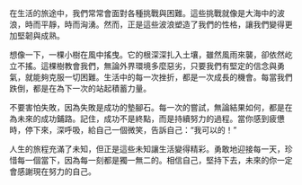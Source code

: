 在生活的旅途中，我們常常會面對各種挑戰與困難。這些挑戰就像是大海中的波浪，時而平靜，時而洶湧。然而，正是這些波浪塑造了我們的性格，讓我們變得更加堅韌與成熟。

想像一下，一棵小樹在風中搖曳。它的根深深扎入土壤，雖然風雨來襲，卻依然屹立不搖。這棵樹教會我們，無論外界環境多麼惡劣，只要我們有堅定的信念與勇氣，就能夠克服一切困難。生活中的每一次挫折，都是一次成長的機會。每當我們跌倒，都是在為下一次的站起積蓄力量。

不要害怕失敗，因為失敗是成功的墊腳石。每一次的嘗試，無論結果如何，都是在為未來的成功鋪路。記住，成功不是終點，而是持續努力的過程。當你感到疲憊時，停下來，深呼吸，給自己一個微笑，告訴自己：“我可以的！”

人生的旅程充滿了未知，但正是這些未知讓生活變得精彩。勇敢地迎接每一天，珍惜每一個當下，因為每一刻都是獨一無二的。相信自己，堅持下去，未來的你一定會感謝現在努力的自己。